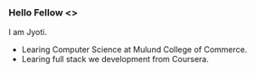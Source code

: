 ### Hello Fellow <<developers>>
 I am Jyoti.
 <ul>
  <li>Learing Computer Science at Mulund College of Commerce.</li>
  <li>Learing full stack we development from Coursera.</li>
  <ul>

